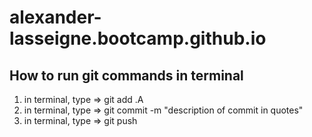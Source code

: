 # alexander-lasseigne.bootcamp.github.io

## How to run git commands in terminal 
1) in terminal, type => git add .A 
2) in terminal, type => git commit -m "description of commit in quotes" 
3) in terminal, type => git push 